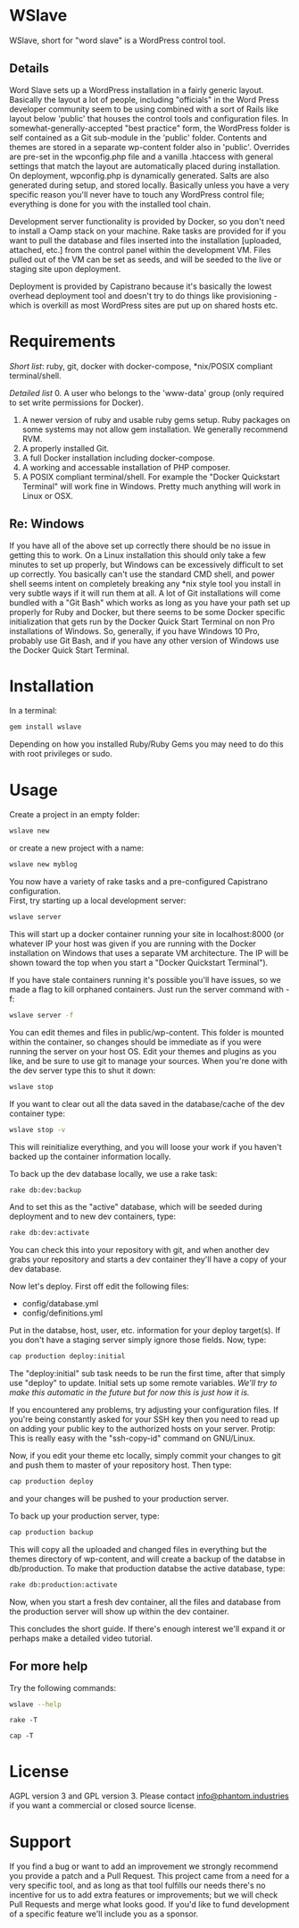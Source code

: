 WSlave
======
WSlave, short for "word slave" is a WordPress control tool.

Details
-------
Word Slave sets up a WordPress installation in a fairly generic layout.
Basically the layout a lot of people, including "officials" in the Word Press developer community 
seem to be using combined with a sort of Rails like layout below 'public' that houses the control 
tools and configuration files. In somewhat-generally-accepted "best practice" form, the WordPress 
folder is self contained as a Git sub-module in the 'public' folder. 
Contents and themes are stored in a separate wp-content folder also in 'public'. Overrides are 
pre-set in the wpconfig.php file and a vanilla .htaccess with general settings that match the 
layout are automatically placed during installation. On deployment, wpconfig.php 
is dynamically generated. Salts are also generated during setup, and stored locally. Basically 
unless you have a very specific reason you'll never have to touch any WordPress control file; 
everything is done for you with the installed tool chain.
  
Development server functionality is provided by Docker, so you don't need to install a ○amp 
stack on your machine. Rake tasks are provided for if you want to pull the database and files 
inserted into the installation [uploaded, attached, etc.] from the control panel within the 
development VM. Files pulled out of the VM can be set as seeds, and will be seeded to the live 
or staging site upon deployment.

Deployment is provided by Capistrano because it's basically the lowest overhead deployment tool 
and doesn't try to do things like provisioning - which is overkill as most WordPress sites are 
put up on shared hosts etc.

Requirements
============
*Short list*: ruby, git, docker with docker-compose, \*nix/POSIX compliant terminal/shell.
  
*Detailed list*
0. A user who belongs to the 'www-data' group (only required to set write permissions for Docker).
1. A newer version of ruby and usable ruby gems setup. Ruby packages on some systems may not allow 
  gem installation. We generally recommend RVM.
2. A properly installed Git.
3. A full Docker installation including docker-compose.
4. A working and accessable installation of PHP composer.
5. A POSIX compliant terminal/shell. For example the "Docker Quickstart Terminal" will work fine 
  in Windows. Pretty much anything will work in Linux or OSX.

Re: Windows
-----------
If you have all of the above set up correctly there should be no issue in getting this to work. 
On a Linux installation this should only take a few minutes to set up properly, but Windows can 
be excessively difficult to set up correctly. You basically can't use the standard CMD shell, and 
power shell seems intent on completely breaking any \*nix style tool you install in very subtle 
ways if it will run them at all. A lot of Git installations will come bundled with a "Git Bash" 
which works as long as you have your path set up properly for Ruby and Docker, but there seems 
to be some Docker specific initialization that gets run by the Docker Quick Start Terminal on 
non Pro installations of Windows. So, generally, if you have Windows 10 Pro, probably use 
Git Bash, and if you have any other version of Windows use the Docker Quick Start Terminal.

Installation
============
In a terminal:
```sh
gem install wslave
```
Depending on how you installed Ruby/Ruby Gems you may need to do this with root privileges or 
sudo.

Usage
=====
Create a project in an empty folder:
```sh
wslave new
```
or create a new project with a name:
```sh
wslave new myblog
```

You now have a variety of rake tasks and a pre-configured Capistrano configuration.  
First, try starting up a local development server:
```sh
wslave server
```
This will start up a docker container running your site in localhost:8000 (or whatever IP your 
host was given if you are running with the Docker installation on Windows that 
uses a separate VM architecture. The IP will be shown toward the top when you start a 
"Docker Quickstart Terminal").  
  
If you have stale containers running it's possible you'll have issues, so we made a 
flag to kill orphaned containers. Just run the server command with -f:
```sh
wslave server -f
```
  
You can edit themes and files in public/wp-content. This folder is mounted within the 
container, so changes should be immediate as if you were running the server on your host OS. 
Edit your themes and plugins as you like, and be sure to use git to manage your sources. 
When you're done with the dev server type this to shut it down:
```sh
wslave stop
```
If you want to clear out all the data saved in the database/cache of the dev container type:
```sh
wslave stop -v
```
This will reinitialize everything, and you will loose your work if you haven't backed up the 
container information locally.  
  
To back up the dev database locally, we use a rake task:
```sh
rake db:dev:backup
```
And to set this as the "active" database, which will be seeded during deployment and to new 
dev containers, type:
```sh
rake db:dev:activate
```
You can check this into your repository with git, and when another dev grabs your repository 
and starts a dev container they'll have a copy of your dev database.  
  
Now let's deploy. First off edit the following files:
 * config/database.yml
 * config/definitions.yml

Put in the databse, host, user, etc. information for your deploy target(s). If you don't 
have a staging server simply ignore those fields. Now, type:
```sh
cap production deploy:initial
```
The "deploy:initial" sub task needs to be run the first time, after that simply use "deploy" 
to update. Initial sets up some remote variables. *We'll try to make this automatic 
in the future but for now this is just how it is.*  
  
If you encountered any problems, try adjusting your configuration files. If you're being 
constantly asked for your SSH key then you need to read up on adding your public key to the 
authorized hosts on your server. Protip: This is really easy with the "ssh-copy-id" command on 
GNU/Linux.  
  
Now, if you edit your theme etc locally, simply commit your changes to git and push them to 
master of your repository host. Then type:
```sh
cap production deploy
```
and your changes will be pushed to your production server.  
  
To back up your production server, type:
```sh
cap production backup
```
This will copy all the uploaded and changed files in everything but the themes directory of 
wp-content, and will create a backup of the databse in db/production. To make that production 
databse the active database, type:
```sh
rake db:production:activate
```
Now, when you start a fresh dev container, all the files and database from the production server 
will show up within the dev container.  
  
This concludes the short guide. If there's enough interest we'll expand it or perhaps make a 
detailed video tutorial.

For more help
-------------
Try the following commands:
```sh
wslave --help
```
```
rake -T
```
```
cap -T
```

License
=======
AGPL version 3 and GPL version 3. Please contact info@phantom.industries if you want a commercial 
or closed source license.

Support
=======
If you find a bug or want to add an improvement we strongly recommend you provide a patch and a 
Pull Request. This project came from a need for a very specific tool, and as long as that tool 
fulfills our needs there's no incentive for us to add extra features or improvements; but we will 
check Pull Requests and merge what looks good. If you'd like to fund development of a specific 
feature we'll include you as a sponsor.
